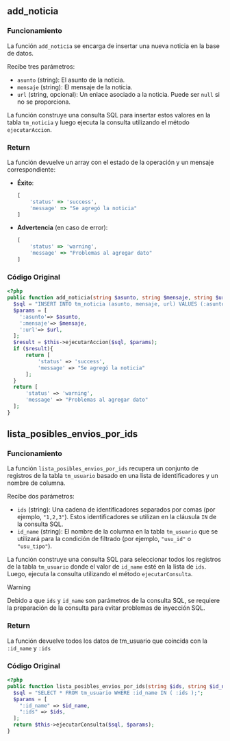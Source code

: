 ## add_noticia

### Funcionamiento

La función `add_noticia` se encarga de insertar una nueva noticia en la base de datos. 

Recibe tres parámetros:
- `asunto` (string): El asunto de la noticia.
- `mensaje` (string): El mensaje de la noticia.
- `url` (string, opcional): Un enlace asociado a la noticia. Puede ser `null` si no se proporciona.

La función construye una consulta SQL para insertar estos valores en la tabla `tm_noticia` y luego ejecuta la consulta utilizando el método `ejecutarAccion`.

### Return

La función devuelve un array con el estado de la operación y un mensaje correspondiente:

- **Éxito**:
  ```js
  [
      'status' => 'success',
      'message' => "Se agregó la noticia"
  ]
  ```

- **Advertencia** (en caso de error):
  ```js
  [
      'status' => 'warning',
      'message' => "Problemas al agregar dato"
  ]
  ```

### Código Original

```php
<?php
public function add_noticia(string $asunto, string $mensaje, string $url=null){
  $sql = "INSERT INTO tm_noticia (asunto, mensaje, url) VALUES (:asunto,:mensaje,:url)";
  $params = [
    ':asunto'=> $asunto,
    ':mensaje'=> $mensaje,
    ':url'=> $url,
  ];
  $result = $this->ejecutarAccion($sql, $params);
  if ($result){
      return [
          'status' => 'success',
          'message' => "Se agregó la noticia"
      ];
  }
  return [
      'status' => 'warning',
      'message' => "Problemas al agregar dato"
  ];
}
```

## lista_posibles_envios_por_ids

### Funcionamiento

La función `lista_posibles_envios_por_ids` recupera un conjunto de registros de la tabla `tm_usuario` basado en una lista de identificadores y un nombre de columna.

Recibe dos parámetros:
- `ids` (string): Una cadena de identificadores separados por comas (por ejemplo, `"1,2,3"`). Estos identificadores se utilizan en la cláusula `IN` de la consulta SQL.
- `id_name` (string): El nombre de la columna en la tabla `tm_usuario` que se utilizará para la condición de filtrado (por ejemplo, `"usu_id"` o `"usu_tipo"`).

La función construye una consulta SQL para seleccionar todos los registros de la tabla `tm_usuario` donde el valor de `id_name` esté en la lista de `ids`. Luego, ejecuta la consulta utilizando el método `ejecutarConsulta`.


> [!WARNING]
> Debido a que `ids` y `id_name` son parámetros de la consulta SQL, se requiere la preparación de la consulta para evitar problemas de inyección SQL.

### Return

La función devuelve todos los datos de tm_usuario que coincida con la `:id_name` y `:ids`

### Código Original

```php
<?php
public function lista_posibles_envios_por_ids(string $ids, string $id_name){
  $sql = "SELECT * FROM tm_usuario WHERE :id_name IN ( :ids );";
  $params = [
    ":id_name" => $id_name,
    ":ids" => $ids,
  ];
  return $this->ejecutarConsulta($sql, $params);
}
```


```

